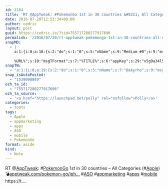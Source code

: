 ```yaml
---
id: 2184
title: 'RT @AppTweak: #PokemonGo 1st in 30 countries &#8211; All Categories (#Apple) 💣apptweak.com/pokemon-go/iph… #ASO #appmarketing #apps #mobile https://t.…'
date: 2016-07-20T12:53:34+00:00
author: cedric
layout: post
guid: https://cedric.io/?tid=755717280277917696
permalink: '/2016/07/20/rt-apptweak-pokemongo-1st-in-30-countries-all-categories-apple-%f0%9f%92%a3apptweak-com-pokemon-go-iph-aso-appmarketing-apps-mobile-https-t/'
snapMD:
  - |
    a:1:{i:0;a:18:{s:2:"do";s:1:"0";s:5:"nName";s:9:"Medium #0";s:9:"msgFormat";s:19:"%FULLTEXT%
    
    %URL%";s:10:"msgTFormat";s:7:"%TITLE%";s:6:"appKey";s:29:"x5g9a34l5z294i5y2q284e4g54454";s:6:"appSec";s:85:"d3h0a44e4s2b4i5u2r234m5f5b4v2l5q2a444h574347464a454x2w20374447494c484b4w2c464f5u2d4z2";s:8:"inclTags";s:1:"1";s:7:"fltrsOn";i:0;s:5:"fltrs";a:0:{}s:7:"proxyOn";i:0;s:7:"useSURL";i:0;s:1:"v";i:350;s:4:"publ";s:1:"0";s:11:"accessToken";s:65:"2353413aa5437433e5648ccf74a16119308317c52d1a24d8ed99f26add037528a";s:12:"appAppUserID";s:65:"104b21fd8da79171a6e7bf800d03b4b761204f242935e05d2d86850a6b1635f77";s:14:"appAppUserName";s:26:"Cédric Bousmanne (akyrho)";s:13:"appAppUserURL";s:26:"https://medium.com/@akyrho";s:7:"pubList";a:0:{}}}
snapTW:
  - 'a:1:{i:0;a:19:{s:2:"do";s:1:"0";s:5:"nName";s:7:"@akyrho";s:9:"msgFormat";s:26:"%TITLE%. %EXCERPT% - %URL%";s:6:"appKey";s:55:"x5g9a8325v2y475r3c4m48584n53446p423r3r5u3e356j5j3k4r2p3";s:6:"appSec";s:105:"d3h0a94o46415u594v3q5l5n5l4r4x474x4j484o473u4i5w2m4k494z2k344n306n5r3l5v2s554p4n3p3k45495c3z4v4d3m3u5w525";s:7:"fltrsOn";i:0;s:5:"fltrs";a:0:{}s:7:"proxyOn";i:0;s:7:"useSURL";i:0;s:1:"v";i:350;s:5:"twURL";s:25:"http://twitter.com/akyrho";s:11:"accessToken";s:50:"6678782-Eyg60SCeh7762DEIsYtTPD5GVeOuSN8ATMdF2Lpppe";s:14:"accessTokenSec";s:45:"PgGDCbcYLJnR5esZjY9ID72A33mUNCYnQwaQTBsojSJNa";s:5:"tw140";i:0;s:10:"riComments";s:1:"1";s:11:"riCommentsM";s:1:"1";s:12:"riCommentsAA";s:1:"1";s:8:"attchImg";s:1:"1";s:9:"wpImgSize";s:4:"full";}}'
snap_isAutoPosted:
  - "1539090849"
ozh_ta_id:
  - "755717280277917696"
ozh_ta_source:
  - '<a href="https://launchpad.net/polly" rel="nofollow">Polly</a>'
categories:
  - toots
tags:
  - Apple
  - appmarketing
  - apps
  - ASO
  - mobile
  - PokemonGo
format: aside
kind:
  - Note
---
```

RT <span class="username username_linked">@<a href="https://twitter.com/AppTweak" title="AppTweak">AppTweak</a></span>: <span class="hashtag hashtag_local">#<a href="https://cedric.io/tag/pokemongo/">PokemonGo</a> 1st in 30 countries &#8211; All Categories (<span class="hashtag hashtag_local">#<a href="https://cedric.io/tag/apple/">Apple</a>) 💣<a href="https://www.apptweak.com/pokemon-go/iphone-ipad/US/en/app-marketing-app-store-optimization-aso/report/1094591345" title="https://www.apptweak.com/pokemon-go/iphone-ipad/US/en/app-marketing-app-store-optimization-aso/report/1094591345" class="link link_untco">apptweak.com/pokemon-go/iph…</a> <span class="hashtag hashtag_local">#<a href="https://cedric.io/tag/aso/">ASO</a> <span class="hashtag hashtag_local">#<a href="https://cedric.io/tag/appmarketing/">appmarketing</a> <span class="hashtag hashtag_local">#<a href="https://cedric.io/tag/apps/">apps</a> <span class="hashtag hashtag_local">#<a href="https://cedric.io/tag/mobile/">mobile</a> https://t.…</p>